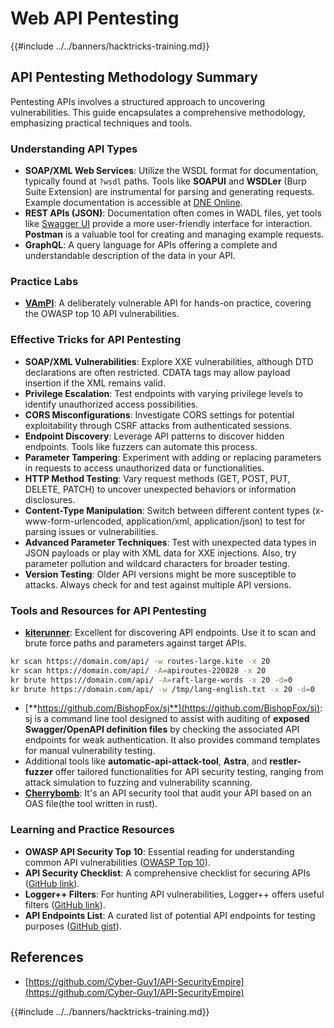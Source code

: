 # Web API Pentesting

{{#include ../../banners/hacktricks-training.md}}

## API Pentesting Methodology Summary

Pentesting APIs involves a structured approach to uncovering vulnerabilities. This guide encapsulates a comprehensive methodology, emphasizing practical techniques and tools.

### **Understanding API Types**

- **SOAP/XML Web Services**: Utilize the WSDL format for documentation, typically found at `?wsdl` paths. Tools like **SOAPUI** and **WSDLer** (Burp Suite Extension) are instrumental for parsing and generating requests. Example documentation is accessible at [DNE Online](http://www.dneonline.com/calculator.asmx).
- **REST APIs (JSON)**: Documentation often comes in WADL files, yet tools like [Swagger UI](https://swagger.io/tools/swagger-ui/) provide a more user-friendly interface for interaction. **Postman** is a valuable tool for creating and managing example requests.
- **GraphQL**: A query language for APIs offering a complete and understandable description of the data in your API.

### **Practice Labs**

- [**VAmPI**](https://github.com/erev0s/VAmPI): A deliberately vulnerable API for hands-on practice, covering the OWASP top 10 API vulnerabilities.

### **Effective Tricks for API Pentesting**

- **SOAP/XML Vulnerabilities**: Explore XXE vulnerabilities, although DTD declarations are often restricted. CDATA tags may allow payload insertion if the XML remains valid.
- **Privilege Escalation**: Test endpoints with varying privilege levels to identify unauthorized access possibilities.
- **CORS Misconfigurations**: Investigate CORS settings for potential exploitability through CSRF attacks from authenticated sessions.
- **Endpoint Discovery**: Leverage API patterns to discover hidden endpoints. Tools like fuzzers can automate this process.
- **Parameter Tampering**: Experiment with adding or replacing parameters in requests to access unauthorized data or functionalities.
- **HTTP Method Testing**: Vary request methods (GET, POST, PUT, DELETE, PATCH) to uncover unexpected behaviors or information disclosures.
- **Content-Type Manipulation**: Switch between different content types (x-www-form-urlencoded, application/xml, application/json) to test for parsing issues or vulnerabilities.
- **Advanced Parameter Techniques**: Test with unexpected data types in JSON payloads or play with XML data for XXE injections. Also, try parameter pollution and wildcard characters for broader testing.
- **Version Testing**: Older API versions might be more susceptible to attacks. Always check for and test against multiple API versions.

### **Tools and Resources for API Pentesting**

- [**kiterunner**](https://github.com/assetnote/kiterunner): Excellent for discovering API endpoints. Use it to scan and brute force paths and parameters against target APIs.

```bash
kr scan https://domain.com/api/ -w routes-large.kite -x 20
kr scan https://domain.com/api/ -A=apiroutes-220828 -x 20
kr brute https://domain.com/api/ -A=raft-large-words -x 20 -d=0
kr brute https://domain.com/api/ -w /tmp/lang-english.txt -x 20 -d=0
```

- [**https://github.com/BishopFox/sj**](https://github.com/BishopFox/sj): sj is a command line tool designed to assist with auditing of **exposed Swagger/OpenAPI definition files** by checking the associated API endpoints for weak authentication. It also provides command templates for manual vulnerability testing.
- Additional tools like **automatic-api-attack-tool**, **Astra**, and **restler-fuzzer** offer tailored functionalities for API security testing, ranging from attack simulation to fuzzing and vulnerability scanning.
- [**Cherrybomb**](https://github.com/blst-security/cherrybomb): It's an API security tool that audit your API based on an OAS file(the tool written in rust).

### **Learning and Practice Resources**

- **OWASP API Security Top 10**: Essential reading for understanding common API vulnerabilities ([OWASP Top 10](https://github.com/OWASP/API-Security/blob/master/2019/en/dist/owasp-api-security-top-10.pdf)).
- **API Security Checklist**: A comprehensive checklist for securing APIs ([GitHub link](https://github.com/shieldfy/API-Security-Checklist)).
- **Logger++ Filters**: For hunting API vulnerabilities, Logger++ offers useful filters ([GitHub link](https://github.com/bnematzadeh/LoggerPlusPlus-API-Filters)).
- **API Endpoints List**: A curated list of potential API endpoints for testing purposes ([GitHub gist](https://gist.github.com/yassineaboukir/8e12adefbd505ef704674ad6ad48743d)).

## References

- [https://github.com/Cyber-Guy1/API-SecurityEmpire](https://github.com/Cyber-Guy1/API-SecurityEmpire)

{{#include ../../banners/hacktricks-training.md}}



